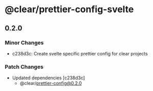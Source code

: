 # @clear/prettier-config-svelte

## 0.2.0

### Minor Changes

- c238d3c: Create svelte specific prettier config for clear projects

### Patch Changes

- Updated dependencies [c238d3c]
  - @clear/prettier-config@0.2.0
